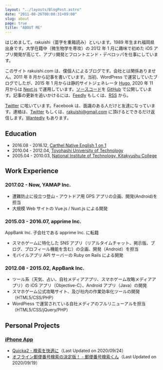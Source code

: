 ```yaml
---
layout: "../layouts/BlogPost.astro"
date: "2011-08-26T00:00:31+09:00"
slug: about
page: true
title: "ABOUT ME"
---
```


はじめまして。rakuishi（苗字を重箱読み）といいます。1989 年生まれ福岡県出身です。大学在籍中（微生物学を専攻）の 2012 年 1 月に趣味で初めた iOS アプリ開発が高じて、アプリ開発とフロントエンド・デベロッパを仕事にしています。

このサイト rakuishi.com は、僕個人によるブログです。会社とは関係ありません。2011 年 8 月から記事を書いています。当初、WordPress で運営していたブログでしたが、2015 年 1 月からは静的サイトジェネレータ [Hugo](http://gohugo.io/), 2020 年 11 月からは [Next.js](https://nextjs.org/) で運用しています。[ソースコード](https://github.com/rakuishi/rakuishi.com)を [GitHub](https://github.com/rakuishi) で公開しています。記事の更新を追いかけるには、[Feedly](http://cloud.feedly.com/#subscription%2Ffeed%2Fhttp%3A%2F%2Frakuishi.com%2Ffeed%2F) もしくは、[RSS](/feed/index.xml) から。

[Twitter](https://twitter.com/rakuishi07) に呟いています。Facebook は、面識のある人だけと友達になっています。連絡は、[Twitter](https://twitter.com/rakuishi07) もしくは、[rakuishi@gmail.com](mailto:rakuishi@gmail.com) に頂けるとできるだけ返信します。[Wantedly](https://www.wantedly.com/users/456907) もあります。

## Education

- 2016.08 - 2016.12, [Carthel Native English 1 on 1](http://www.cne1jp.com/)
- 2010.04 - 2012.04, [Toyohashi University of Technology](http://www.tut.ac.jp/)
- 2005.04 - 2010.03, [National Institute of Technology, Kitakyushu College](https://www.kct.ac.jp/)

## Work Experience

### 2017.02 - Now, YAMAP Inc.

- 遭難防止に役立つ登山・アウトドア用 GPS アプリの企画、開発(Android)を担当
- 大規模 Web サイトの Vue.js / Nuxt.js による開発

### 2015.03 - 2016.07, apprime Inc.

AppBank Inc. 子会社である apprime Inc. に転籍

- スマホゲームに特化した SNS アプリ（リアルタイムチャット、掲示版、ブログ、プロフィール機能を含む）の企画、開発（Android）を担当
- モバイルアプリ API サーバーの Ruby on Rails による開発

### 2012.08 - 2015.02, AppBank Inc.

- ツール系（天気、占い、自社メディアアプリ、スマホゲーム攻略メディアアプリ）の iOS アプリ（Objective-C）、Android アプリ（Java）の開発
- スマホゲーム公式攻略サイト、及び社内の作業効率化ツールの開発（HTML5/CSS/PHP）
- WordPress で運営されている自社メディアのフルリニューアルを担当（HTML5/CSS/jQuery/PHP）

## Personal Projects

### [iPhone App](https://itunes.apple.com/jp/developer/koichiro-ochiishi/id452568751)

- [Quicka2 - 検索を快適に](https://itunes.apple.com/jp/app/id725195676?mt=8&uo=4&at=11l3RT)（Last Updated on 2020/09/24）
- [オフライン郵便番号検索の決定版！ - 郵便番号検索くん](https://itunes.apple.com/jp/app/id578073498?mt=8&uo=4&at=11l3RT)（Last Updated on 2020/09/19）
